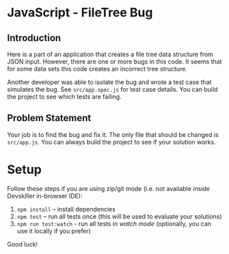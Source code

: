 # JavaScript - FileTree Bug

## Introduction

Here is a part of an application that creates a file tree data structure from JSON input. However, there are one or more bugs in this code. It seems that for some data sets this code creates an incorrect tree structure.

Another developer was able to isolate the bug and wrote a test case that simulates the bug. See `src/app.spec.js` for test case details. You can build the project to see which tests are failing.

## Problem Statement

Your job is to find the bug and fix it. The only file that should be changed is `src/app.js`. You can always build the project to see if your solution works.

# Setup

Follow these steps if you are using zip/git mode (i.e. not available inside Devskiller in-browser IDE):

1. `npm install` – install dependencies
2. `npm test` – run all tests once (this will be used to evaluate your solutions)
3. `npm run test:watch` - run all tests in _watch mode_ (optionally, you can use it locally if you prefer)

Good luck!
